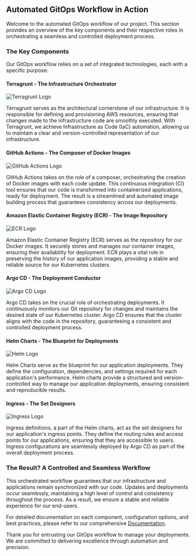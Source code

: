 ## Automated GitOps Workflow in Action

Welcome to the automated GitOps workflow of our project. This section provides an overview of the key components and their respective roles in orchestrating a seamless and controlled deployment process.

### The Key Components

Our GitOps workflow relies on a set of integrated technologies, each with a specific purpose:

#### Terragrunt - The Infrastructure Orchestrator

![Terragrunt Logo](images/terragrunt.png)

Terragrunt serves as the architectural cornerstone of our infrastructure. It is responsible for defining and provisioning AWS resources, ensuring that changes made to the infrastructure code are smoothly executed. With Terragrunt, we achieve Infrastructure as Code (IaC) automation, allowing us to maintain a clear and version-controlled representation of our infrastructure.

#### GitHub Actions - The Composer of Docker Images

![GitHub Actions Logo](images/github-actions.png)

GitHub Actions takes on the role of a composer, orchestrating the creation of Docker images with each code update. This continuous integration (CI) tool ensures that our code is transformed into containerized applications, ready for deployment. The result is a streamlined and automated image building process that guarantees consistency across our deployments.

#### Amazon Elastic Container Registry (ECR) - The Image Repository

![ECR Logo](images/ecr.png)

Amazon Elastic Container Registry (ECR) serves as the repository for our Docker images. It securely stores and manages our container images, ensuring their availability for deployment. ECR plays a vital role in preserving the history of our application images, providing a stable and reliable source for our Kubernetes clusters.

#### Argo CD - The Deployment Conductor

![Argo CD Logo](images/argo-cd.png)

Argo CD takes on the crucial role of orchestrating deployments. It continuously monitors our Git repository for changes and maintains the desired state of our Kubernetes cluster. Argo CD ensures that the cluster aligns with the code in the repository, guaranteeing a consistent and controlled deployment process.

#### Helm Charts - The Blueprint for Deployments

![Helm Logo](images/helm.png)

Helm Charts serve as the blueprint for our application deployments. They define the configuration, dependencies, and settings required for each application's performance. Helm charts provide a structured and version-controlled way to manage our application deployments, ensuring consistent and reproducible results.

#### Ingress - The Set Designers

![Ingress Logo](images/ingress.png)

Ingress definitions, a part of the Helm charts, act as the set designers for our application's ingress points. They define the routing rules and access points for our applications, ensuring that they are accessible to users. Ingress configurations are seamlessly deployed by Argo CD as part of the overall deployment process.

### The Result? A Controlled and Seamless Workflow

This orchestrated workflow guarantees that our infrastructure and applications remain synchronized with our code. Updates and deployments occur seamlessly, maintaining a high level of control and consistency throughout the process. As a result, we ensure a stable and reliable experience for our end-users.

For detailed documentation on each component, configuration options, and best practices, please refer to our comprehensive [Documentation](link-to-documentation).

Thank you for entrusting our GitOps workflow to manage your deployments. We are committed to delivering excellence through automation and precision.
